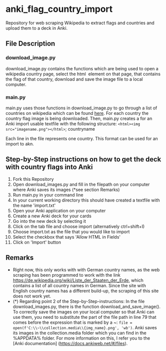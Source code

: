 # anki_flag_country_import
Repository for web scraping Wikipedia to extract flags and countries and upload them to a deck in Anki.

## File Description
### download_image.py
download_image.py contains the functions which are being used to open a wikipedia country page, select the html <img> element on that page, that contains the flag of that country, download and save the image file to a local computer.

### main.py
main.py uses those functions in download_image.py to go through a list of countries on wikipedia which can be found [here](https://de.wikipedia.org/wiki/Liste_der_Staaten_der_Erde). For each country the country flag image is being downloaded. Then, main.py creates a for an Anki import usable textfile with the following structure:
`<html><img src="imagename.png"></html>`; countryname
  
Each line in the file represents one country. This format can be used for an import to akn.

## Step-by-Step instructions on how to get the deck with country flags into Anki
1. Fork this Repository
1. Open download_images.py and fill in the filepath on your computer where Anki saves its images (*see section Remarks)
1. Run main.py in your command line
1. In your current working directory this should have created a textfile with the name 'import.txt'
1. Open your Anki application on your computer
1. Create a new Anki deck for your cards
1. Go into the new deck by selecting it
1. Click on the tab file and choose import (alternatively ctrl+shift+I)
1. Choose import.txt as the file that you would like to import
1. Select the checkbox that says 'Allow HTML in Fields'
1. Click on 'Import' button

## Remarks
- Right now, this only works with with German country names, as the web scraping has been programmed to work with the link https://de.wikipedia.org/wiki/Liste_der_Staaten_der_Erde, which contains a list of all country names in German. Since the site with English country names has a different build-up, the scraping of this site does not work yet.
- (*) Regarding point 2 of the Step-by-Step-instructions: In the file download_images.py, there is the function download_and_save_image(). To correctly save the images on your local computer so that Anki can use them, you need to substitute the part of the file path in line 79 that comes before the expression that is marked by a ~: `file = open(f'C:\\~\\collection.media\\{img_name}.png', 'wb')`. Anki saves its images in the collection.media folder which you can find in the %APPDATA% folder. For more information on this, I refer you to the [Anki documentation] (https://docs.ankiweb.net/#/files).
